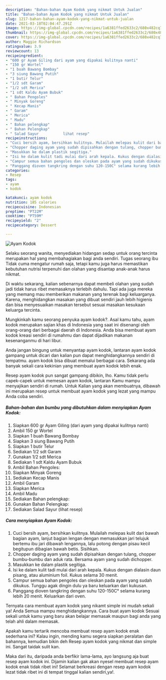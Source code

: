 ```yaml
---
description: "Bahan-bahan Ayam Kodok yang nikmat Untuk Jualan"
title: "Bahan-bahan Ayam Kodok yang nikmat Untuk Jualan"
slug: 1217-bahan-bahan-ayam-kodok-yang-nikmat-untuk-jualan
date: 2021-03-18T02:04:47.291Z
image: https://img-global.cpcdn.com/recipes/1a6381ffed2633c2/680x482cq70/ayam-kodok-foto-resep-utama.jpg
thumbnail: https://img-global.cpcdn.com/recipes/1a6381ffed2633c2/680x482cq70/ayam-kodok-foto-resep-utama.jpg
cover: https://img-global.cpcdn.com/recipes/1a6381ffed2633c2/680x482cq70/ayam-kodok-foto-resep-utama.jpg
author: Maggie Richardson
ratingvalue: 3.9
reviewcount: 13
recipeingredient:
- "600 gr Ayam Giling dari ayam yang dipakai kulitnya nanti"
- "150 gr Wortel"
- "1 buah Bawang Bombay"
- "3 siung Bawang Putih"
- "1 butir Telur"
- "1/2 sdt Garam"
- "1/2 sdt Merica"
- "1 sdt Kaldu Ayam Bubuk"
- " Bahan Pengoles"
- " Minyak Goreng"
- " Kecap Manis"
- " Garam"
- " Merica"
- " Madu"
- " Bahan pelengkap"
- " Bahan Pelengkap"
- " Salad Sayur           lihat resep"
recipeinstructions:
- "Cuci bersih ayam, bersihkan kulitnya. Mulailah melepas kulit dari bawah bagian ayam, lanjut bagian lengan dengan memasukkan jari telujuk bertemu ibu jari dibawah lengannya, lalu potong dengan pisau kecil begitupun dibagian bawah betis. Sisihkan."
- "Chopper daging ayam yang sudah dipisahkan dengan tulang, chopper bumbu-bumbu dan aduk rata. Bersama ayam yang sudah dichopper."
- "Masukkan ke dalam plastik segitiga."
- "Isi ke dalam kulit tadi mulai dari arah kepala. Kukus dengan dialasin daun pisang, atau aluminium foil. Kukus selama 30 menit."
- "Campur semua bahan pengoles dan oleskan pada ayam yang sudah dikukus. Tunggu agak dingin dulu ya baru keluarkan dari kukusan."
- "Panggang dioven tangkring dengan suhu 120-150C° selama kurang lebih 20 menit. Keluarkan dari oven."
categories:
- Resep
tags:
- ayam
- kodok

katakunci: ayam kodok 
nutrition: 185 calories
recipecuisine: Indonesian
preptime: "PT22M"
cooktime: "PT59M"
recipeyield: "2"
recipecategory: Dessert

---
```



![Ayam Kodok](https://img-global.cpcdn.com/recipes/1a6381ffed2633c2/680x482cq70/ayam-kodok-foto-resep-utama.jpg)

Selaku seorang wanita, menyediakan hidangan sedap untuk orang tercinta merupakan hal yang membahagiakan bagi anda sendiri. Tugas seorang ibu Tidak cuma mengatur rumah saja, tetapi kamu juga harus memastikan kebutuhan nutrisi terpenuhi dan olahan yang disantap anak-anak harus nikmat.

Di waktu  sekarang, kalian sebenarnya dapat membeli olahan yang sudah jadi tidak harus ribet memasaknya terlebih dahulu. Tapi ada juga mereka yang memang mau memberikan makanan yang terenak bagi keluarganya. Karena, menghidangkan masakan yang dibuat sendiri jauh lebih higienis dan bisa menyesuaikan masakan tersebut sesuai masakan kesukaan keluarga tercinta. 



Mungkinkah kamu seorang penyuka ayam kodok?. Asal kamu tahu, ayam kodok merupakan sajian khas di Indonesia yang saat ini disenangi oleh orang-orang dari berbagai daerah di Indonesia. Anda bisa membuat ayam kodok kreasi sendiri di rumahmu dan dapat dijadikan makanan kesenanganmu di hari libur.

Anda jangan bingung untuk menyantap ayam kodok, lantaran ayam kodok gampang untuk dicari dan kalian pun dapat menghidangkannya sendiri di tempatmu. ayam kodok bisa dibuat memalui berbagai cara. Sekarang ada banyak sekali cara kekinian yang membuat ayam kodok lebih enak.

Resep ayam kodok pun sangat gampang dibikin, lho. Kamu tidak perlu capek-capek untuk memesan ayam kodok, lantaran Kamu mampu menyajikan sendiri di rumah. Untuk Kalian yang akan membuatnya, dibawah ini merupakan resep untuk membuat ayam kodok yang lezat yang mampu Anda coba sendiri.

<!--inarticleads1-->

##### Bahan-bahan dan bumbu yang dibutuhkan dalam menyiapkan Ayam Kodok:

1. Siapkan 600 gr Ayam Giling (dari ayam yang dipakai kulitnya nanti)
1. Ambil 150 gr Wortel
1. Siapkan 1 buah Bawang Bombay
1. Siapkan 3 siung Bawang Putih
1. Siapkan 1 butir Telur
1. Sediakan 1/2 sdt Garam
1. Gunakan 1/2 sdt Merica
1. Sediakan 1 sdt Kaldu Ayam Bubuk
1. Ambil  Bahan Pengoles:
1. Siapkan  Minyak Goreng
1. Sediakan  Kecap Manis
1. Ambil  Garam
1. Siapkan  Merica
1. Ambil  Madu
1. Sediakan  Bahan pelengkap:
1. Gunakan  Bahan Pelengkap:
1. Sediakan  Salad Sayur           (lihat resep)




<!--inarticleads2-->

##### Cara menyiapkan Ayam Kodok:

1. Cuci bersih ayam, bersihkan kulitnya. Mulailah melepas kulit dari bawah bagian ayam, lanjut bagian lengan dengan memasukkan jari telujuk bertemu ibu jari dibawah lengannya, lalu potong dengan pisau kecil begitupun dibagian bawah betis. Sisihkan.
1. Chopper daging ayam yang sudah dipisahkan dengan tulang, chopper bumbu-bumbu dan aduk rata. Bersama ayam yang sudah dichopper.
1. Masukkan ke dalam plastik segitiga.
1. Isi ke dalam kulit tadi mulai dari arah kepala. Kukus dengan dialasin daun pisang, atau aluminium foil. Kukus selama 30 menit.
1. Campur semua bahan pengoles dan oleskan pada ayam yang sudah dikukus. Tunggu agak dingin dulu ya baru keluarkan dari kukusan.
1. Panggang dioven tangkring dengan suhu 120-150C° selama kurang lebih 20 menit. Keluarkan dari oven.




Ternyata cara membuat ayam kodok yang nikamt simple ini mudah sekali ya! Anda Semua mampu menghidangkannya. Cara buat ayam kodok Sesuai sekali untuk kamu yang baru akan belajar memasak maupun bagi anda yang telah ahli dalam memasak.

Apakah kamu tertarik mencoba membuat resep ayam kodok enak sederhana ini? Kalau ingin, mending kamu segera siapkan peralatan dan bahannya, kemudian bikin deh Resep ayam kodok yang nikmat dan simple ini. Sangat taidak sulit kan. 

Maka dari itu, daripada anda berfikir lama-lama, ayo langsung aja buat resep ayam kodok ini. Dijamin kalian gak akan nyesel membuat resep ayam kodok enak tidak ribet ini! Selamat berkreasi dengan resep ayam kodok lezat tidak ribet ini di tempat tinggal kalian sendiri,ya!.

